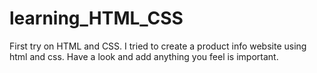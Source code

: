# learning_HTML_CSS
First try on HTML and CSS.
I tried to create a product info website using html and css.
Have a look and add anything you feel is important.
